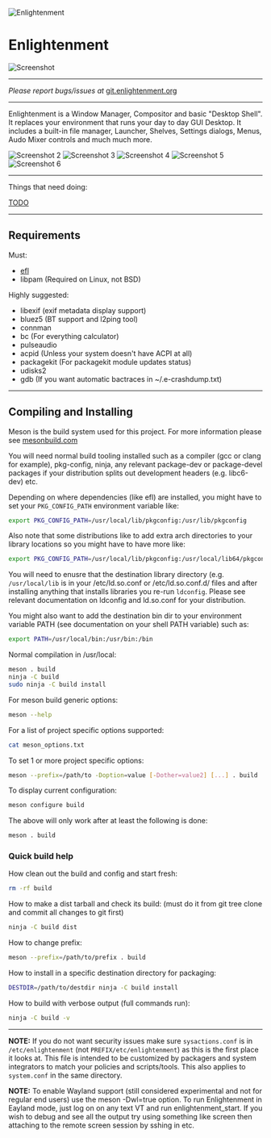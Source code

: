 ![Enlightenment](/data/readme/enlightenment.png)
# Enlightenment

![Screenshot](/data/readme/screenshot.png)

-----

*Please report bugs/issues at*
[git.enlightenment.org](https://git.enlightenment.org/enlightenment/enlightenment/issues)

-----

Enlightenment is a Window Manager, Compositor and basic "Desktop
Shell". It replaces your environment that runs your day to day GUI
Desktop. It includes a built-in file manager, Launcher, Shelves,
Settings dialogs, Menus, Audo Mixer controls and much much more.

![Screenshot 2](/data/readme/screenshot2.png)
![Screenshot 3](/data/readme/screenshot3.png)
![Screenshot 4](/data/readme/screenshot4.png)
![Screenshot 5](/data/readme/screenshot5.png)
![Screenshot 6](/data/readme/screenshot6.png)

-----

Things that need doing:

[TODO](TODO.md)

-----

## Requirements

Must:

* [efl](https://git.enlightenment.org/enlightenment/efl)
* libpam (Required on Linux, not BSD)

Highly suggested:

* libexif (exif metadata display support)
* bluez5 (BT support and l2ping tool)
* connman
* bc (For everything calculator)
* pulseaudio
* acpid (Unless your system doesn't have ACPI at all)
* packagekit (For packagekit module updates status)
* udisks2
* gdb (If you want automatic bactraces in ~/.e-crashdump.txt)

-----

## Compiling and Installing

Meson is the build system used for this project. For more information
please see [mesonbuild.com](https://mesonbuild.com)

You will need normal build tooling installed such as a compiler (gcc
or clang for example), pkg-config, ninja, any relevant package-dev or
package-devel packages if your distribution splits out development
headers (e.g. libc6-dev) etc.

Depending on where dependencies (like efl) are installed, you might have to
set your `PKG_CONFIG_PATH` environment variable like:
```sh
export PKG_CONFIG_PATH=/usr/local/lib/pkgconfig:/usr/lib/pkgconfig
```

Also note that some distributions like to add extra arch directories
to your library locations so you might have to have more like:
```sh
export PKG_CONFIG_PATH=/usr/local/lib/pkgconfig:/usr/local/lib64/pkgconfig:/usr/local/lib/x86_64-linux-gnu/pkgconfig:/usr/lib/pkgconfig:/usr/lib64/pkgconfig:/usr/lib/x86_64-linux-gnu/pkgconfig
```

You will need to enusre that the destination library directory (e.g.
`/usr/local/lib` is in your /etc/ld.so.conf or /etc/ld.so.conf.d/
files and after installing anything that installs libraries you
re-run `ldconfig`. Please see relevant documentation on ldconfig and
ld.so.conf for your distribution.

You might also want to add the destination bin dir to your environment
variable PATH (see documentation on your shell PATH variable) such as:
```sh
export PATH=/usr/local/bin:/usr/bin:/bin
```

Normal compilation in /usr/local:
```sh
meson . build
ninja -C build
sudo ninja -C build install
```

For meson build generic options:
```sh
meson --help
```

For a list of project specific options supported:
```sh
cat meson_options.txt
```

To set 1 or more project specific options:
```sh
meson --prefix=/path/to -Doption=value [-Dother=value2] [...] . build
```

To display current configuration:
```sh
meson configure build
```

The above will only work after at least the following is done:
```sh
meson . build
```

### Quick build help

How clean out the build and config and start fresh:
```sh
rm -rf build
```

How to make a dist tarball and check its build:
(must do it from git tree clone and commit all changes to git first)
```sh
ninja -C build dist
```

How to change prefix:
```sh
meson --prefix=/path/to/prefix . build
```

How to install in a specific destination directory for packaging:
```sh
DESTDIR=/path/to/destdir ninja -C build install
```

How to build with verbose output (full commands run):
```sh
ninja -C build -v
```
-----

**NOTE:** If you do not want security issues make sure `sysactions.conf` is in
`/etc/enlightenment` (not `PREFIX/etc/enlightenment`) as this is the first
place it looks at. This file is intended to be customized by packagers and
system integrators to match your policies and scripts/tools. This also
applies to `system.conf` in the same directory.

**NOTE:** To enable Wayland support (still considered experimental and not for
regular end users) use the meson -Dwl=true option. To run Enlightenment in
Eayland mode, just log on on any text VT and run enlightenment_start. If you
wish to debug and see all the output try using something like screen then
attaching to the remote screen session by sshing in etc.
